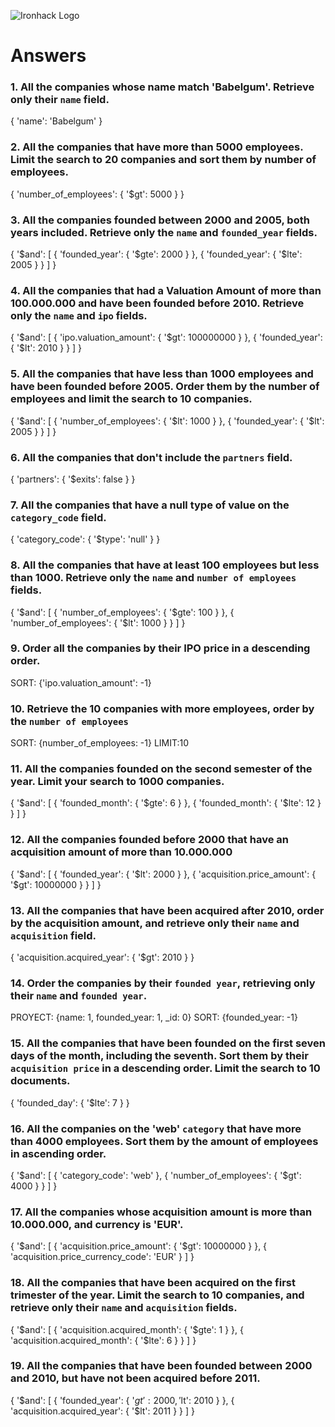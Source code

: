![Ironhack Logo](https://i.imgur.com/1QgrNNw.png)

# Answers

### 1. All the companies whose name match 'Babelgum'. Retrieve only their `name` field.

<!-- Your Code Goes Here -->
{
  'name': 'Babelgum'
}

### 2. All the companies that have more than 5000 employees. Limit the search to 20 companies and sort them by **number of employees**.

<!-- Your Code Goes Here -->
{
  'number_of_employees': {
    '$gt': 5000
  }
}

### 3. All the companies founded between 2000 and 2005, both years included. Retrieve only the `name` and `founded_year` fields.

<!-- Your Code Goes Here --> 
{
  '$and': [
    {
      'founded_year': {
        '$gte': 2000
      }
    }, {
      'founded_year': {
        '$lte': 2005
      }
    }
  ]
}

### 4. All the companies that had a Valuation Amount of more than 100.000.000 and have been founded before 2010. Retrieve only the `name` and `ipo` fields.

<!-- Your Code Goes Here -->
{
  '$and': [
    {
      'ipo.valuation_amount': {
        '$gt': 100000000
      }
    }, {
      'founded_year': {
        '$lt': 2010
      }
    }
  ]
}

### 5. All the companies that have less than 1000 employees and have been founded before 2005. Order them by the number of employees and limit the search to 10 companies.

<!-- Your Code Goes Here -->
{
  '$and': [
    {
      'number_of_employees': {
        '$lt': 1000
      }
    }, {
      'founded_year': {
        '$lt': 2005
      }
    }
  ]
}

### 6. All the companies that don't include the `partners` field.

<!-- Your Code Goes Here -->

{
  'partners': {
    '$exits': false
  }
}

### 7. All the companies that have a null type of value on the `category_code` field.

<!-- Your Code Goes Here -->

{
  'category_code': {
    '$type': 'null'
  }
}

### 8. All the companies that have at least 100 employees but less than 1000. Retrieve only the `name` and `number of employees` fields.

<!-- Your Code Goes Here -->
{
  '$and': [
    {
      'number_of_employees': {
        '$gte': 100
      }
    }, {
      'number_of_employees': {
        '$lt': 1000
      }
    }
  ]
}

### 9. Order all the companies by their IPO price in a descending order.

<!-- Your Code Goes Here -->
SORT: {'ipo.valuation_amount': -1}

### 10. Retrieve the 10 companies with more employees, order by the `number of employees`

<!-- Your Code Goes Here -->
SORT: {number_of_employees: -1} LIMIT:10

### 11. All the companies founded on the second semester of the year. Limit your search to 1000 companies.

<!-- Your Code Goes Here -->
{
  '$and': [
    {
      'founded_month': {
        '$gte': 6
      }
    }, {
      'founded_month': {
        '$lte': 12
      }
    }
  ]
}
### 12. All the companies founded before 2000 that have an acquisition amount of more than 10.000.000

<!-- Your Code Goes Here -->
{
  '$and': [
    {
      'founded_year': {
        '$lt': 2000
      }
    }, {
      'acquisition.price_amount': {
        '$gt': 10000000
      }
    }
  ]
}

### 13. All the companies that have been acquired after 2010, order by the acquisition amount, and retrieve only their `name` and `acquisition` field.

<!-- Your Code Goes Here -->
{
  'acquisition.acquired_year': {
    '$gt': 2010
  }
}
### 14. Order the companies by their `founded year`, retrieving only their `name` and `founded year`.

<!-- Your Code Goes Here -->
PROYECT: {name: 1, founded_year: 1, _id: 0}
SORT: {founded_year: -1}

### 15. All the companies that have been founded on the first seven days of the month, including the seventh. Sort them by their `acquisition price` in a descending order. Limit the search to 10 documents.

<!-- Your Code Goes Here -->
{
  'founded_day': {
    '$lte': 7
  }
}

### 16. All the companies on the 'web' `category` that have more than 4000 employees. Sort them by the amount of employees in ascending order.

<!-- Your Code Goes Here -->
{
  '$and': [
    {
      'category_code': 'web'
    }, {
      'number_of_employees': {
        '$gt': 4000
      }
    }
  ]
}

### 17. All the companies whose acquisition amount is more than 10.000.000, and currency is 'EUR'.

<!-- Your Code Goes Here -->
{
  '$and': [
    {
      'acquisition.price_amount': {
        '$gt': 10000000
      }
    }, {
      'acquisition.price_currency_code': 'EUR'
    }
  ]
}

### 18. All the companies that have been acquired on the first trimester of the year. Limit the search to 10 companies, and retrieve only their `name` and `acquisition` fields.

<!-- Your Code Goes Here -->
{
  '$and': [
    {
      'acquisition.acquired_month': {
        '$gte': 1
      }
    }, {
      'acquisition.acquired_month': {
        '$lte': 6
      }
    }
  ]
}
### 19. All the companies that have been founded between 2000 and 2010, but have not been acquired before 2011.

<!-- Your Code Goes Here -->

{
  '$and': [
    {
      'founded_year': {
        '$gt': 2000, 
        '$lt': 2010
      }
    }, {
      'acquisition.acquired_year': {
        '$lt': 2011
      }
    }
  ]
}
